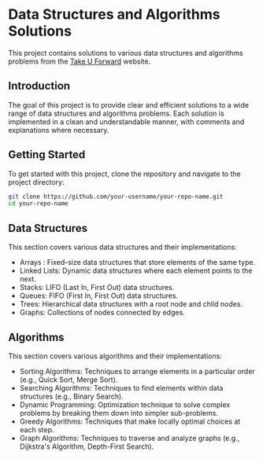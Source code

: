 # Data Structures and Algorithms Solutions

This project contains solutions to various data structures and algorithms problems from the [Take U Forward](https://takeuforward.org/) website.

## Introduction

The goal of this project is to provide clear and efficient solutions to a wide range of data structures and algorithms problems. Each solution is implemented in a clean and understandable manner, with comments and explanations where necessary.

## Getting Started

To get started with this project, clone the repository and navigate to the project directory:

```sh
git clone https://github.com/your-username/your-repo-name.git
cd your-repo-name
```

## Data Structures

This section covers various data structures and their implementations:

- Arrays : Fixed-size data structures that store elements of the same type.
- Linked Lists: Dynamic data structures where each element points to the next.
- Stacks: LIFO (Last In, First Out) data structures.
- Queues: FIFO (First In, First Out) data structures.
- Trees: Hierarchical data structures with a root node and child nodes.
- Graphs: Collections of nodes connected by edges.

## Algorithms

This section covers various algorithms and their implementations:

- Sorting Algorithms: Techniques to arrange elements in a particular order (e.g., Quick Sort, Merge Sort).
- Searching Algorithms: Techniques to find elements within data structures (e.g., Binary Search).
- Dynamic Programming: Optimization technique to solve complex problems by breaking them down into simpler sub-problems.
- Greedy Algorithms: Techniques that make locally optimal choices at each step.
- Graph Algorithms: Techniques to traverse and analyze graphs (e.g., Dijkstra's Algorithm, Depth-First Search).
